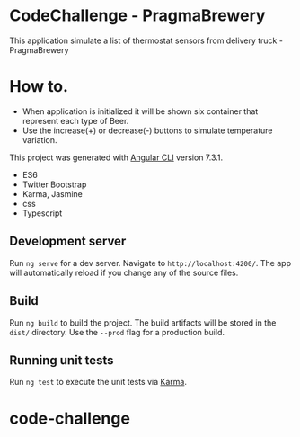 # CodeChallenge - PragmaBrewery


This application simulate a list of thermostat sensors from delivery truck - PragmaBrewery

# How to.

- When application is initialized it will be shown six container that represent each type of Beer.
- Use the increase(+) or decrease(-) buttons to simulate temperature variation.

This project was generated with [Angular CLI](https://github.com/angular/angular-cli) version 7.3.1.

* ES6
* Twitter Bootstrap
* Karma, Jasmine
* css
* Typescript

## Development server

Run `ng serve` for a dev server. Navigate to `http://localhost:4200/`. The app will automatically reload if you change any of the source files.

## Build

Run `ng build` to build the project. The build artifacts will be stored in the `dist/` directory. Use the `--prod` flag for a production build.

## Running unit tests

Run `ng test` to execute the unit tests via [Karma](https://karma-runner.github.io).

# code-challenge
